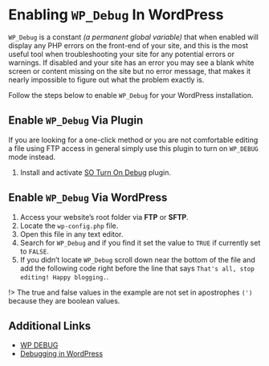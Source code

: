 # Enabling `WP_Debug` In WordPress

`WP_Debug` is a constant *(a permanent global variable)* that when enabled will display any PHP errors on the front-end of your site, and this is the most useful tool when troubleshooting your site for any potential errors or warnings. If disabled and your site has an error you may see a blank white screen or content missing on the site but no error message, that makes it nearly impossible to figure out what the problem exactly is.

Follow the steps below to enable `WP_Debug` for your WordPress installation.

## Enable `WP_Debug` Via Plugin

If you are looking for a one-click method or you are not comfortable editing a file using FTP access in general simply use this plugin to turn on `WP_DEBUG` mode instead.

1. Install and activate [SO Turn On Debug](https://wordpress.org/plugins/so-turn-on-debug/) plugin.

## Enable `WP_Debug` Via WordPress

1. Access your website’s root folder via **FTP** or **SFTP**.
2. Locate the `wp-config.php` file.
3. Open this file in any text editor.
4. Search for `WP_Debug` and if you find it set the value to `TRUE` if currently set to `FALSE`.
5. If you didn’t locate `WP_Debug` scroll down near the bottom of the file and add the following code right before the line that says `That's all, stop editing! Happy blogging.`.

!> The true and false values in the example are not set in apostrophes `(')` because they are boolean values.

## Additional Links

* [WP DEBUG](https://codex.wordpress.org/WP_DEBUG)
* [Debugging in WordPress](https://codex.wordpress.org/Debugging_in_WordPress)
